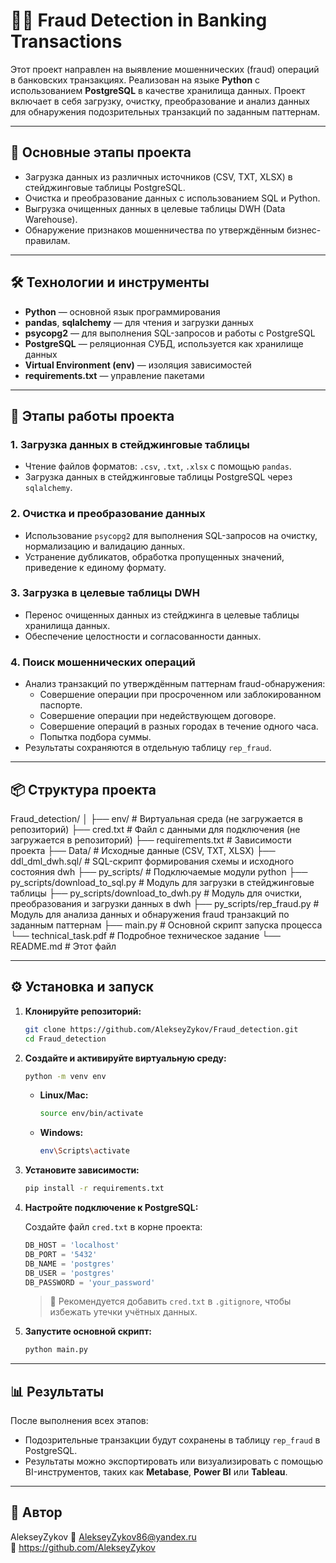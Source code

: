 # 🕵️‍♂️ Fraud Detection in Banking Transactions

Этот проект направлен на выявление мошеннических (fraud) операций в банковских транзакциях. Реализован на языке **Python** с использованием **PostgreSQL** в качестве хранилища данных. Проект включает в себя загрузку, очистку, преобразование и анализ данных для обнаружения подозрительных транзакций по заданным паттернам.

---

## 📌 Основные этапы проекта

- Загрузка данных из различных источников (CSV, TXT, XLSX) в стейджинговые таблицы PostgreSQL.
- Очистка и преобразование данных с использованием SQL и Python.
- Выгрузка очищенных данных в целевые таблицы DWH (Data Warehouse).
- Обнаружение признаков мошенничества по утверждённым бизнес-правилам.

---

## 🛠️ Технологии и инструменты

- **Python** — основной язык программирования
- **pandas**, **sqlalchemy** — для чтения и загрузки данных
- **psycopg2** — для выполнения SQL-запросов и работы с PostgreSQL
- **PostgreSQL** — реляционная СУБД, используется как хранилище данных
- **Virtual Environment (env)** — изоляция зависимостей
- **requirements.txt** — управление пакетами

---

## 🧩 Этапы работы проекта

### 1. Загрузка данных в стейджинговые таблицы
- Чтение файлов форматов: `.csv`, `.txt`, `.xlsx` с помощью `pandas`.
- Загрузка данных в стейджинговые таблицы PostgreSQL через `sqlalchemy`.

### 2. Очистка и преобразование данных
- Использование `psycopg2` для выполнения SQL-запросов на очистку, нормализацию и валидацию данных.
- Устранение дубликатов, обработка пропущенных значений, приведение к единому формату.

### 3. Загрузка в целевые таблицы DWH
- Перенос очищенных данных из стейджинга в целевые таблицы хранилища данных.
- Обеспечение целостности и согласованности данных.

### 4. Поиск мошеннических операций
- Анализ транзакций по утверждённым паттернам fraud-обнаружения:
  - Совершение операции при просроченном или заблокированном паспорте.
  - Совершение операции при недействующем договоре.
  - Совершение операций в разных городах в течение одного часа.
  - Попытка подбора суммы.
- Результаты сохраняются в отдельную таблицу `rep_fraud`.

---

## 📦 Структура проекта

Fraud_detection/
│
├── env/ # Виртуальная среда (не загружается в репозиторий)
├── cred.txt # Файл с данными для подключения (не загружается в репозиторий)
├── requirements.txt # Зависимости проекта
├── Data/ # Исходные данные (CSV, TXT, XLSX)
├── ddl_dml_dwh.sql/ # SQL-скрипт формирования схемы и исходного состояния dwh
├── py_scripts/ # Подключаемые модули python
├── py_scripts/download_to_sql.py # Модуль для загрузки в стейджинговые таблицы
├── py_scripts/download_to_dwh.py # Модуль для очистки, преобразования и загрузки данных в dwh
├── py_scripts/rep_fraud.py # Модуль для анализа данных и обнаружения fraud транзакций по заданным паттернам
├── main.py # Основной скрипт запуска процесса
└── technical_task.pdf # Подробное техническое задание
└── README.md # Этот файл

---

## ⚙️ Установка и запуск

1. **Клонируйте репозиторий:**
   ```bash
   git clone https://github.com/AlekseyZykov/Fraud_detection.git
   cd Fraud_detection
   ```

2. **Создайте и активируйте виртуальную среду:**
   ```bash
   python -m venv env
   ```
   - **Linux/Mac:**
     ```bash
     source env/bin/activate
     ```
   - **Windows:**
     ```bash
     env\Scripts\activate
     ```

3. **Установите зависимости:**
   ```bash
   pip install -r requirements.txt
   ```

4. **Настройте подключение к PostgreSQL:**

   Создайте файл `cred.txt` в корне проекта:
   ```python
   DB_HOST = 'localhost'
   DB_PORT = '5432'
   DB_NAME = 'postgres'
   DB_USER = 'postgres'
   DB_PASSWORD = 'your_password'
   ```

   > 🔐 Рекомендуется добавить `cred.txt` в `.gitignore`, чтобы избежать утечки учётных данных.

5. **Запустите основной скрипт:**
   ```bash
   python main.py
   ```

---

## 📊 Результаты

После выполнения всех этапов:
- Подозрительные транзакции будут сохранены в таблицу `rep_fraud` в PostgreSQL.
- Результаты можно экспортировать или визуализировать с помощью BI-инструментов, таких как **Metabase**, **Power BI** или **Tableau**.

---

## 🤝 Автор

AlekseyZykov
📧 AlekseyZykov86@yandex.ru  
💼 https://github.com/AlekseyZykov